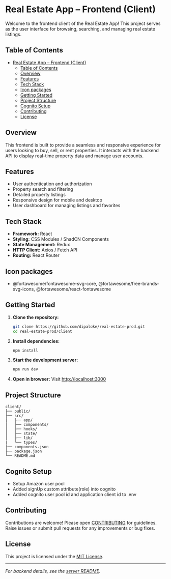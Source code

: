 # Real Estate App – Frontend (Client)

Welcome to the frontend client of the Real Estate App! This project serves as the user interface for browsing, searching, and managing real estate listings.

## Table of Contents

- [Real Estate App – Frontend (Client)](#real-estate-app--frontend-client)
  - [Table of Contents](#table-of-contents)
  - [Overview](#overview)
  - [Features](#features)
  - [Tech Stack](#tech-stack)
  - [Icon packages](#icon-packages)
  - [Getting Started](#getting-started)
  - [Project Structure](#project-structure)
  - [Cognito Setup](#cognito-setup)
  - [Contributing](#contributing)
  - [License](#license)

## Overview

This frontend is built to provide a seamless and responsive experience for users looking to buy, sell, or rent properties. It interacts with the backend API to display real-time property data and manage user accounts.

## Features

- User authentication and authorization
- Property search and filtering
- Detailed property listings
- Responsive design for mobile and desktop
- User dashboard for managing listings and favorites

## Tech Stack

- **Framework:** React
- **Styling:** CSS Modules / ShadCN Components
- **State Management:** Redux
- **HTTP Client:** Axios / Fetch API
- **Routing:** React Router

## Icon packages

- @fortawesome/fontawesome-svg-core, @fortawesome/free-brands-svg-icons, @fortawesome/react-fontawesome

## Getting Started

1. **Clone the repository:**

    ```bash
    git clone https://github.com/dipaloke/real-estate-prod.git
    cd real-estate-prod/client
    ```

2. **Install dependencies:**

    ```bash
    npm install
    ```

3. **Start the development server:**

    ```bash
    npm run dev
    ```

4. **Open in browser:**
    Visit [http://localhost:3000](http://localhost:3000)

## Project Structure

```MD040
client/
├── public/
├── src/
|   ├── app/
│   ├── components/
│   ├── hooks/
│   ├── state/
│   ├── lib/
|   └── types/
├── components.json
├── package.json
└── README.md
```

## Cognito Setup

- Setup Amazon user pool
- Added signUp custom attribute(role) into cognito
- Added cognito user pool id and application client id to .env

## Contributing

Contributions are welcome! Please open  [CONTRIBUTING](../CONTRIBUTING.md) for guidelines. Raise issues or submit pull requests for any improvements or bug fixes.

## License

This project is licensed under the [MIT License](../LICENSE).

---

*For backend details, see the [server README](../server/README.md).*

